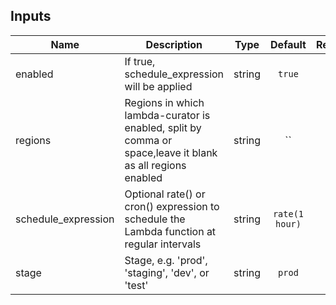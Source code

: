 
## Inputs

| Name | Description | Type | Default | Required |
|------|-------------|:----:|:-----:|:-----:|
| enabled | If true, schedule_expression will be applied | string | `true` | no |
| regions | Regions in which lambda-curator is enabled, split by comma or space,leave it blank as all regions enabled | string | `` | no |
| schedule_expression | Optional rate() or cron() expression to schedule the Lambda function at regular intervals | string | `rate(1 hour)` | no |
| stage | Stage, e.g. 'prod', 'staging', 'dev', or 'test' | string | `prod` | no |

